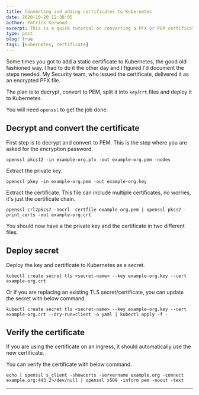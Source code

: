 ```yaml
---
title: Converting and adding certificates to Kubernetes
date: 2020-10-20 12:38:05
author: Patrick Kerwood
excerpt: This is a quick tutorial on converting a PFX or PEM certificate to a key/crt pair and deploy it in Kubernetes as a TLS secret.
type: post
blog: true
tags: [kubernetes, certificate]
---
```


Some times you got to add a static certificate to Kubernetes, the good old fashioned way. I had to do it the other day and I figured I'd document the steps needed. My Security team, who issued the certificate, delivered it as an encrypted PFX file.

The plan is to decrypt, convert to PEM, split it into `key`/`crt` files and deploy it to Kubernetes.

You will need `openssl` to get the job done.

## Decrypt and convert the certificate
First step is to decrypt and convert to PEM. This is the step where you are asked for the encryption password.
```
openssl pkcs12 -in example-org.pfx -out example-org.pem -nodes
```

Extract the private key.
```
openssl pkey -in example-org.pem -out example-org.key
```

Extract the certificate. This file can include multiple certificates, no worries, it's just the certificate chain.
```
openssl crl2pkcs7 -nocrl -certfile example-org.pem | openssl pkcs7 -print_certs -out example-org.crt
```

You should now have a the private key and the certificate in two different files.

## Deploy secret
Deploy the key and certificate to Kubernetes as a secret.
```
kubectl create secret tls <secret-name> --key example-org.key --cert example-org.crt
```

Or if you are replacing an existing TLS secret/certificate, you can update the secret with below command.
```
kubectl create secret tls <secret-name> --key example-org.key --cert example-org.crt --dry-run=client -o yaml | kubectl apply -f -
```

## Verify the certificate
If you are using the certificate on an ingress, it should automatically use the new certificate.

You can verify the certificate with below command.
```
echo | openssl s_client -showcerts -servername example.org -connect example.org:443 2>/dev/null | openssl x509 -inform pem -noout -text
``` 
---